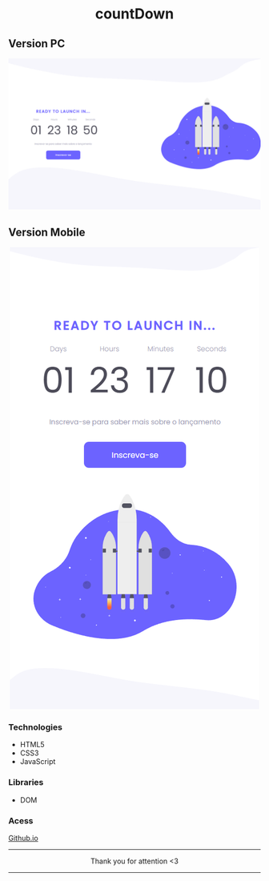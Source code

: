 <h1 align="center">countDown</h1>

## Version PC

<img src="imgs/windowPc.png">

## Version Mobile

<div align="center">
  <img src="imgs/windowMobile.png">
</div>

### Technologies

- HTML5
- CSS3
- JavaScript

### Libraries

- DOM 

### Acess

[Github.io](https://kaiquecamposdev.github.io/countDown/)

<hr>
<p align="center">Thank you for attention <3</p>
<hr>
